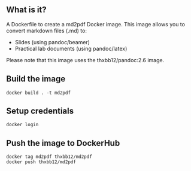 ## What is it?

A Dockerfile to create a md2pdf Docker image.
This image allows you to convert markdown files (.md) to:

- Slides (using pandoc/beamer)
- Practical lab documents (using pandoc/latex)

Please note that this image uses the thxbb12/pandoc:2.6 image.

## Build the image
```
docker build . -t md2pdf
```

## Setup credentials
```
docker login
```

## Push the image to DockerHub
```
docker tag md2pdf thxbb12/md2pdf
docker push thxbb12/md2pdf
```
